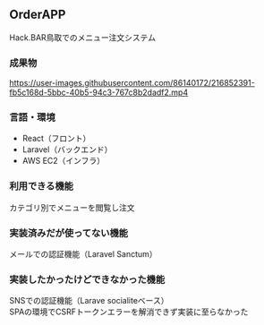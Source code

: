 ## OrderAPP
Hack.BAR鳥取でのメニュー注文システム
### 成果物


https://user-images.githubusercontent.com/86140172/216852391-fb5c168d-5bbc-40b5-94c3-767c8b2dadf2.mp4


### 言語・環境
* React（フロント）
* Laravel（バックエンド）
* AWS EC2（インフラ）
### 利用できる機能
カテゴリ別でメニューを閲覧し注文
### 実装済みだが使ってない機能
メールでの認証機能（Laravel Sanctum）
### 実装したかったけどできなかった機能
SNSでの認証機能（Larave socialiteベース）  
SPAの環境でCSRFトークンエラーを解消できず実装に至らなかった
